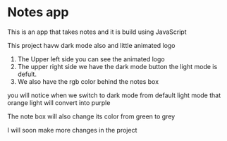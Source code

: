 # Notes app
 This is an app that takes notes and it is build using JavaScript
 
This project havw dark mode also and little animated logo 

1. The Upper left side you can see the animated logo 
2. The upper right side we have the dark mode button the light mode is defult.
3. We also have the rgb color behind the notes box 

you will notice when we switch to dark mode from default light mode that orange light will convert into purple 

The note box will also change its color from green to grey

I will soon make more changes in the project 
